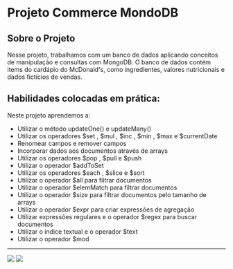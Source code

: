 # Projeto Commerce MondoDB

## Sobre o Projeto

Nesse projeto, trabalhamos com um banco de dados aplicando conceitos de manipulação e consultas com MongoDB. O banco de dados contém items do cardápio do McDonald's, como ingredientes, valores nutricionais e dados fictícios de vendas. 

## Habilidades colocadas em prática:
Neste projeto aprendemos a:
  * Utilizar o método updateOne() e updateMany()
  * Utilizar os operadores $set , $mul , $inc , $min , $max e $currentDate
  * Renomear campos e remover campos
  * Incorporar dados aos documentos através de arrays
  * Utilizar os operadores $pop , $pull e $push
  * Utilizar o operador $addToSet
  * Utilizar os operadores $each , $slice e $sort
  * Utilizar o operador $all para filtrar documentos
  * Utilizar o operador $elemMatch para filtrar documentos
  * Utilizar o operador $size para filtrar documentos pelo tamanho de arrays
  * Utilizar o operador $expr para criar expressões de agregação
  * Utilizar expressões regulares e o operador $regex para buscar documentos
  * Utilizar o índice textual e o operador $text
  * Utilizar o operador $mod
  
  ---
   
   <a href = "mailto:felipeshinkae97@gmail.com"><img src="https://img.shields.io/badge/-Gmail-%23333?style=for-the-badge&logo=gmail&logoColor=white" target="_blank"></a>
  <a href="https://www.linkedin.com/in/fshinkae/" target="_blank"><img src="https://img.shields.io/badge/-LinkedIn-%230077B5?style=for-the-badge&logo=linkedin&logoColor=white" target="_blank"></a> 
